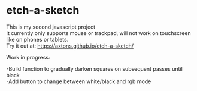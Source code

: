 # etch-a-sketch
This is my second javascript project  
It currently only supports mouse or trackpad, will not work on touchscreen like on phones or tablets.  
Try it out at: https://axtons.github.io/etch-a-sketch/  

Work in progress:  

-Build function to gradually darken squares on subsequent passes until black  
-Add button to change between white/black and rgb mode